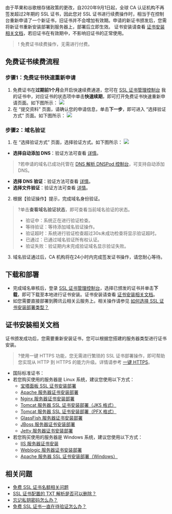 由于苹果和谷歌根存储政策的更改，自2020年9月1日起，全球 CA 认证机构不再签发超过2年期的 SSL 证书，因此您对 SSL 证书进行续费操作时，相当于在控制台重新申请了一个新证书，旧证书并不会增加有效期。申请的新证书颁发后，您需将新证书重新安装部署到服务器上，部署后立即生效。
证书安装请查看 [证书安装相关文档](#certificate)，若旧证书在有效期中，不影响旧证书的正常使用。
> ! 免费证书续费操作，无需进行付费。


## 免费证书续费流程

### 步骤1：免费证书快速重新申请
1. 免费证书在**过期前1个月**会开启快速续费通道，您可在 [SSL 证书管理控制台](https://console.cloud.tencent.com/ssl) 我的证书中，对应证书的状态项中单击**快速续期**，即可打开免费证书快速重新申请页面。如下图所示：
![](https://main.qcloudimg.com/raw/55082014f3b747d7041da454adbf3237.png)
2. 在 “提交资料” 页面，请确认您的申请信息，单击**下一步**，即可进入 “选择验证方式” 页面。如下图所示：
![](https://main.qcloudimg.com/raw/b7142c496f76d90c0922b918434ee588.png)


### 步骤2：域名验证
1. 在 “选择验证方式” 页面，选择验证方式。如下图所示：
![](https://main.qcloudimg.com/raw/c69d7ca9df2d0951e7790abf839f03e1.png)
 - **选择自动添加 DNS**：验证方法可查看 [详情](https://cloud.tencent.com/document/product/400/54499)。
>?若申请的域名已成功托管在 [DNS 解析 DNSPod 控制台](https://console.cloud.tencent.com/cns/domains)，可支持自动添加 DNS。
 - **选择 DNS 验证**：验证方法可查看 [详情](https://cloud.tencent.com/document/product/400/54500)。
 - **选择文件验证**：验证方法可查看 [详情](https://cloud.tencent.com/document/product/400/54501)。
2. 根据【验证操作】提示，完成域名身份验证。
>?单击**查看域名验证状态**，即可查看当前域名验证的状态。
>- 验证中：系统正在进行验证检查。
>- 等待验证：等待添加域名验证操作。
>- 验证超时：系统进行验证检查超过30s未成功检查将显示验证超时。
>- 已通过：已通过域名验证所有权认证。
>- 验证失败：验证期内未完成验证域名显示验证失败。
3. 域名验证通过后，CA 机构将在24小时内完成签发证书操作，请您耐心等待。

## 下载和部署
- 完成域名审核后，登录 [SSL 证书管理控制台](https://console.cloud.tencent.com/ssl)，选择已颁发的证书并单击**下载**，即可下载至本地进行证书安装。证书安装请查看 [证书安装相关文档](#certificate)。
- 如您需要直接部署到腾讯云相关云服务上。相关操作请参见 [如何选择 SSL 证书安装部署类型？](https://cloud.tencent.com/document/product/400/4143#.E8.AF.81.E4.B9.A6.E9.83.A8.E7.BD.B2.E8.87.B3.E4.BA.91.E6.9C.8D.E5.8A.A1)


## 证书安装相关文档[](id:certificate)
证书颁发成功后，您需要重新安装证书，您可以根据您搭建的服务器类型进行证书安装。
>?使用一键 HTTPS 功能，您无需进行繁琐的 SSL 证书部署操作，即可帮助您实现从 HTTP 到 HTTPS 的能力升级。详情请参考 [一键 HTTPS](https://cloud.tencent.com/document/product/400/58062)。
>
- 国际标准证书：
 - 若您购买使用的服务器是 Linux 系统，建议您使用以下方式：
   - [宝塔面板 SSL 证书安装部署](https://cloud.tencent.com/document/product/400/50874)
   - [Apache 服务器证书安装部署](https://cloud.tencent.com/document/product/400/35243)
   - [Nginx 服务器证书安装部署](https://cloud.tencent.com/document/product/400/35244)
   - [Tomcat 服务器 SSL 证书安装部署（JKS 格式）](https://cloud.tencent.com/document/product/400/35224)
   - [Tomcat 服务器 SSL 证书安装部署（PFX 格式）](https://cloud.tencent.com/document/product/400/65706)
   - [GlassFish 服务器证书安装部署](https://cloud.tencent.com/document/product/400/44759)
   - [JBoss 服务器证书安装部署](https://cloud.tencent.com/document/product/400/44760)
   - [Jetty 服务器证书安装部署](https://cloud.tencent.com/document/product/400/44761)
 - 若您购买使用的服务器是 Windows 系统，建议您使用以下方式：
   - [IIS 服务器证书安装](https://cloud.tencent.com/document/product/400/35225)
   - [Weblogic 服务器证书安装部署](https://cloud.tencent.com/document/product/400/47358)
   - [Apache 服务器 SSL 证书安装部署（Windows）](https://cloud.tencent.com/document/product/400/61400)


## 相关问题
- [免费 SSL 证书名额相关问题](https://cloud.tencent.com/document/product/400/46849)
- [SSL 证书配置的 TXT 解析是否可以删除？](https://cloud.tencent.com/document/product/400/46864)
- [忘记私钥密码怎么办？](https://cloud.tencent.com/document/product/400/7421)
- [免费 SSL 证书一直在待验证怎么办？](https://cloud.tencent.com/document/product/400/46870)



